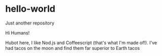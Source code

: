 # hello-world
Just another repository

Hi Humans!

Hubot here, I like Nod.js and Coffeescript (that's what I'm made of!).
I've had tacos on the moon and find them far superior to Earth tacos
